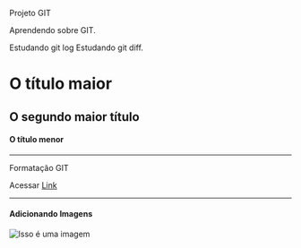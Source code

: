 Projeto GIT

Aprendendo sobre GIT.

Estudando git log
Estudando git diff.


# O título maior
## O segundo maior título
#### O título menor

---------------------------------------------------------------------------------------------

Formatação GIT

Acessar [Link](https://docs.github.com/pt/get-started/writing-on-github/getting-started-with-writing-and-formatting-on-github/basic-writing-and-formatting-syntax/)


--------------------------------------------------------------------------------------------------


#### Adicionando Imagens

![Isso é uma imagem](https://conexaopanvel.faccat.br/wp-content/uploads/2019/11/git-and-git-bash-800x450.png)



